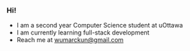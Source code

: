 ### Hi!

* I am a second year Computer Science student at uOttawa
* I am currently learning full-stack development
* Reach me at wumarckun@gmail.com
